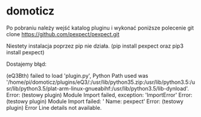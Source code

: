 # domoticz


Po pobraniu należy wejść katalog pluginu i wykonać poniższe polecenie
git clone https://github.com/pexpect/pexpect.git

Niestety instalacja poprzez pip nie działa. (pip install pexpect oraz pip3 install pexpect)

Dostajemy błąd:

(eQ3Bth) failed to load 'plugin.py', Python Path used was '/home/pi/domoticz/plugins/eQ3/:/usr/lib/python35.zip:/usr/lib/python3.5:/usr/lib/python3.5/plat-arm-linux-gnueabihf:/usr/lib/python3.5/lib-dynload'.
Error: (testowy plugin) Module Import failed, exception: 'ImportError'
Error: (testowy plugin) Module Import failed: ' Name: pexpect'
Error: (testowy plugin) Error Line details not available.

